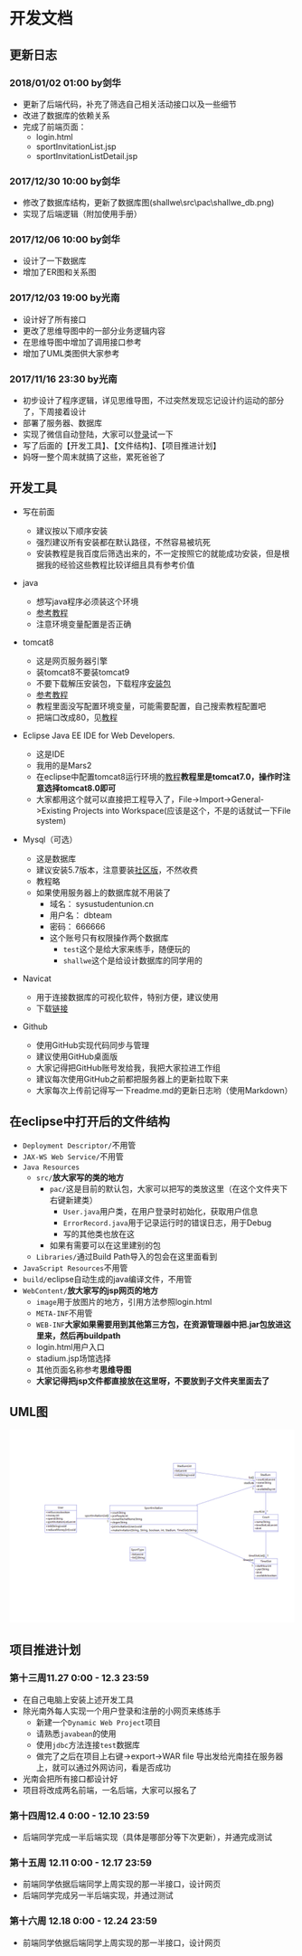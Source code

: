# 开发文档

## 更新日志

### 2018/01/02 01:00 by剑华
- 更新了后端代码，补充了筛选自己相关活动接口以及一些细节
- 改进了数据库的依赖关系
- 完成了前端页面：
	- login.html
	- sportInvitationList.jsp
	- sportInvitationListDetail.jsp

### 2017/12/30 10:00 by剑华
- 修改了数据库结构，更新了数据库图(shallwe\src\pac\shallwe_db.png)
- 实现了后端逻辑（附加使用手册）

### 2017/12/06 10:00 by剑华
- 设计了一下数据库
- 增加了ER图和关系图

### 2017/12/03 19:00 by光南
- 设计好了所有接口
- 更改了思维导图中的一部分业务逻辑内容
- 在思维导图中增加了调用接口参考
- 增加了UML类图供大家参考

### 2017/11/16 23:30 by光南
- 初步设计了程序逻辑，详见思维导图，不过突然发现忘记设计约运动的部分了，下周接着设计
- 部署了服务器、数据库
- 实现了微信自动登陆，大家可以[登录](http://sysustudentunion.cn/shallwe/login.html)试一下
- 写了后面的【开发工具】、【文件结构】、【项目推进计划】
- 妈呀一整个周末就搞了这些，累死爸爸了

## 开发工具
- 写在前面
	- 建议按以下顺序安装
	- 强烈建议所有安装都在默认路径，不然容易被坑死
	- 安装教程是我百度后筛选出来的，不一定按照它的就能成功安装，但是根据我的经验这些教程比较详细且具有参考价值
- java
	- 想写java程序必须装这个环境
	- [参考教程](https://jingyan.baidu.com/article/bea41d43bef8fab4c41be67b.html)
	- 注意环境变量配置是否正确
- tomcat8
	- 这是网页服务器引擎
	- 装tomcat8不要装tomcat9
	- 不要下载解压安装包，下载程序[安装包](http://mirrors.hust.edu.cn/apache/tomcat/tomcat-8/v8.5.23/bin/apache-tomcat-8.5.23.exe)
	- [参考教程](https://jingyan.baidu.com/article/6b97984db791911ca2b0bfc4.html)
	- 教程里面没写配置环境变量，可能需要配置，自己搜索教程配置吧
	- 把端口改成80，见[教程](https://jingyan.baidu.com/article/9113f81b22d1802b3214c7c6.html)
- Eclipse Java EE IDE for Web Developers.
	- 这是IDE
	- 我用的是Mars2
	- 在eclipse中配置tomcat8运行环境的[教程](http://blog.csdn.net/shirenfeigui/article/details/7699996)**教程里是tomcat7.0，操作时注意选择tomcat8.0即可**
	- 大家都用这个就可以直接把工程导入了，File->Import->General->Existing Projects into Workspace(应该是这个，不是的话就试一下File system)
- Mysql（可选）
	- 这是数据库
	- 建议安装5.7版本，注意要装[社区版](https://dev.mysql.com/downloads/windows/installer/5.7.html)，不然收费
	- 教程略
	- 如果使用服务器上的数据库就不用装了
		- 域名：	sysustudentunion.cn
		- 用户名：	dbteam
		- 密码：	666666
		- 这个账号只有权限操作两个数据库
			- `test`这个是给大家来练手，随便玩的
			- `shallwe`这个是给设计数据库的同学用的
- Navicat
	- 用于连接数据库的可视化软件，特别方便，建议使用
	- 下载[链接](http://pan.baidu.com/s/1nvj5gsp)

- Github
	- 使用GitHub实现代码同步与管理
	- 建议使用GitHub桌面版
	- 大家记得把GitHub账号发给我，我把大家拉进工作组
	- 建议每次使用GitHub之前都把服务器上的更新拉取下来
	- 大家每次上传前记得写一下readme.md的更新日志哟（使用Markdown）

## 在eclipse中打开后的文件结构
- `Deployment Descriptor/`不用管
- `JAX-WS Web Service/`不用管
- `Java Resources`
	- `src/`**放大家写的类的地方**
		- `pac/`这是目前的默认包，大家可以把写的类放这里（在这个文件夹下右键新建类）
			- `User.java`用户类，在用户登录时初始化，获取用户信息
			- `ErrorRecord.java`用于记录运行时的错误日志，用于Debug
			- 写的其他类也放在这
		- 如果有需要可以在这里建别的包
	- `Libraries/`通过Build Path导入的包会在这里面看到
- `JavaScript Resources`不用管
- `build/`eclipse自动生成的java编译文件，不用管
- `WebContent/`**放大家写的jsp网页的地方**
	- `image`用于放图片的地方，引用方法参照login.html
	- `META-INF`不用管
	- `WEB-INF`**大家如果需要用到其他第三方包，在资源管理器中把.jar包放进这里来，然后再buildpath**
	- login.html用户入口
	- stadium.jsp场馆选择
	- 其他页面名称参考**思维导图**
	- **大家记得把jsp文件都直接放在这里呀，不要放到子文件夹里面去了**

## UML图
![image](https://github.com/sysudb/shallwe/raw/master/src/pac/uml.png)

## 项目推进计划
### 第十三周11.27 0:00 - 12.3 23:59
- 在自己电脑上安装上述开发工具
- 除光南外每人实现一个用户登录和注册的小网页来练练手
	- 新建一个`Dynamic Web Project`项目
	- 请熟悉`javabean`的使用
	- 使用`jdbc`方法连接`test`数据库
	- 做完了之后在项目上右键->export->WAR file 导出发给光南挂在服务器上，就可以通过外网访问，看是否成功
- 光南会把所有接口都设计好
- 项目将改成两名前端，一名后端，大家可以报名了

### 第十四周12.4 0:00 - 12.10 23:59
- 后端同学完成一半后端实现（具体是哪部分等下次更新），并通完成测试

### 第十五周 12.11 0:00 - 12.17 23:59
- 前端同学依据后端同学上周实现的那一半接口，设计网页
- 后端同学完成另一半后端实现，并通过测试

### 第十六周 12.18 0:00 - 12.24 23:59
- 前端同学依据后端同学上周实现的那一半接口，设计网页
